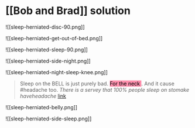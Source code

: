 # [[Bob and Brad]] solution

![[sleep-herniated-disc-90.png]]


![[sleep-herniated-get-out-of-bed.png]]

![[sleep-herniated-sleep-90.png]]

![[sleep-herniated-side-night.png]]

![[sleep-herniated-night-sleep-knee.png]]

> Sleep on the BELL is just purely bad. <mark style="background: #FF5582A6;">For the neck </mark>. And it cause #headache too.
*There is a servey that 100% people sleep on stomake haveheadache* [link](https://youtu.be/a2y4_eOOn_Y?t=272)

![[sleep-herniated-belly.png]]

![[sleep-herniated-side-sleep.png]]